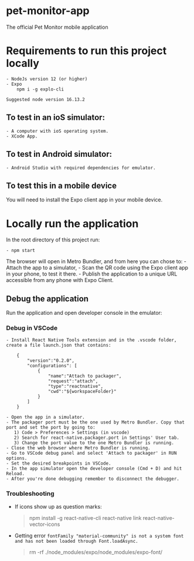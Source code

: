 # pet-monitor-app

The official Pet Monitor mobile application

# Requirements to run this project locally

    - NodeJs version 12 (or higher)
    - Expo
        npm i -g explo-cli

    Suggested node version 16.13.2

## To test in an ioS simulator:

    - A computer with ioS operating system.
    - XCode App.

## To test in Android simulator:

    - Android Studio with required dependencies for emulator.

## To test this in a mobile device

You will need to install the Expo client app in your mobile device.

# Locally run the application

In the root directory of this project run:

    - npm start

The browser will open in Metro Bundler, and from here you can chose to: - Attach the app to a simulator, - Scan the QR code using the Expo client app in your phone, to test it there. - Publish the application to a unique URL accessible from any phone with Expo Client.

## Debug the application

Run the application and open developer console in the emulator:

### Debug in VSCode

    - Install React Native Tools extension and in the .vscode folder, create a file launch.json that contains:

        {
            "version":"0.2.0",
            "configurations": [
                {
                    "name":"Attach to packager",
                    "request":"attach",
                    "type":"reactnative",
                    "cwd":"${workspaceFolder}"
                }
            ]
        }

    - Open the app in a simulator.
    - The packager port must be the one used by Metro Bundler. Copy that port and set the port by going to:
       1) Code > Preferences > Settings (in vscode)
       2) Search for react-native.packager.port in Settings' User tab.
       3) Change the port value to the one Metro Bundler is running.
    - Close the web browser where Metro Bundler is running.
    - Go to VSCode debug panel and select 'Attach to packager' in RUN options.
    - Set the desired breakpoints in VSCode.
    - In the app simulator open the developer console (Cmd + D) and hit Reload.
    - After you're done debugging remember to disconnect the debugger.

### Troubleshooting

- If icons show up as question marks:
  > npm install -g react-native-cli
  > react-native link react-native-vector-icons

- Getting error `fontFamily "material-community" is not a system font and has not been loaded through Font.loadAsync.`
  > rm -rf ./node_modules/expo/node_modules/expo-font/